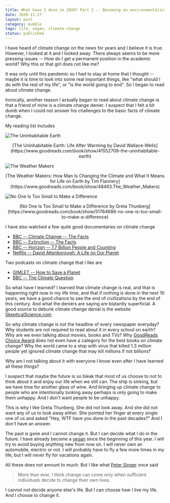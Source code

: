 ```yaml
---
title: What have I done in 2020? Part 2 -- Becoming an environmentalist
date: 2020-12-27
layout: post
category: mumble
tags: life, vegan, climate-change
status: published
---
```


I have heard of climate change on the news for years and I believe it is true. However, I looked at
it and I looked away. There always seems to be more pressing issues -- How do I get a permanent
position in the academic world? Why this or that girl does not like me?

It was only until this pandemic so I had to stay at home that I thought -- maybe it is time to look
into some real important things, like "what should I do with the rest of my life", or "is the world
going to end". So I began to read about climate change.

Ironically, another reason I actually began to read about climate change is that a friend of mine is
a climate change denier. I suspect that I felt a bit dumb when I could not answer his challenges to
the basic facts of climate change.

My reading list includes

![The Uninhabitable Earth]({static}/images/what-have-i-done-2020/th.jpg)
<center>
[The Uninhabitable Earth: Life After Warming by David Wallace-Wells](https://www.goodreads.com/book/show/41552709-the-uninhabitable-earth)
</center>


![The Weather Makers]({static}/images/what-have-i-done-2020/weather.jpg)
<center>
[The Weather Makers: How Man Is Changing the Climate and What It Means for Life on Earth by Tim Flannery](https://www.goodreads.com/book/show/48463.The_Weather_Makers)
</center>

![No One Is Too Small to Make a Difference]({static}/images/what-have-i-done-2020/Greta.jpg)
<center>
[No One Is Too Small to Make a Difference by Greta Thunberg](https://www.goodreads.com/book/show/51764686-no-one-is-too-small-to-make-a-difference)
</center>

I have also watched a few quite good documentaries on climate change

* [BBC -- Climate Change -- The Facts](https://www.bbc.co.uk/programmes/m00049b1)
* [BBC -- Extinction -- The Facts](https://www.bbc.co.uk/programmes/m000mn4n)
* [BBC -- Horizon -- 7.7 Billion People and Counting](https://www.reddit.com/r/overpopulation/comments/eshih9/bbc_two_horizon_2020_chris_packham_77_billion/)
* [Netflix -- David Attenborough: A Life on Our Planet](https://www.imdb.com/title/tt11989890/)

Two podcasts on climate change that I like are

* [GIMLET -- How to Save a Planet](https://gimletmedia.com/shows/howtosaveaplanet)
* [BBC -- The Climate Question](https://www.bbc.co.uk/programmes/w13xtvb6)

So what have I learned? I learned that climate change is real, and that is happening right now in my
life time, and that if nothing is done in the next 10 years, we have a good chance to see the end of
civilizations by the end of this century.  And what the deniers are saying are blatantly
superficial. A good source to debunk climate change denial is the website
[SkepticalScience.com](https://skepticalscience.com/argument.php?f=taxonomy)

So why climate change is not the headline of every newspaper everyday? Why students are not required
to read about it in every school on earth? Why are we even talking about movies, books and TVs? Why
[GoodReads Choice Award](https://bookriot.com/goodreads-choice-awards-winners-2020/) does not even
have a category for the best books on climate change? Why the world came to a stop with
virus that killed 1.3 million people yet ignored climate change that may kill millions if not
billions?

Why am I not talking about it with everyone I know even after I have learned all these things?

I suspect that maybe the future is so bleak that most of us choose to not to think about it and
enjoy our life when we still can. The ship is sinking, but we have time for another glass of wine.
And bringing up climate change to people who are intentionally looking away perhaps is only going to
make them unhappy. And I don't want people to be unhappy.

This is why I like Greta Thunberg. She did not look away. And she did not want any of us to look
away either. She pointed her finger at every single one of us and asked "Hey, WTF have you done in
the past decades?" And I don't have an answer.

The past is gone and I cannot change it. But I can decide what I do in the future. I have already
become a [vegan]({filename}./what-have-i-done-2020-1.md) since the beginning of this year. I will
try to avoid buying anything new from now on. I will never own an automobile, electric or not. I
will probably have to fly a few more times in my life, but I will never fly for vacations again.

All these does not amount to much. But I like what [Peter Singer](https://en.wikipedia.org/wiki/Peter_Singer) once said

> More than ever, I think change can come only when sufficient individuals decide to change their
own lives.

I cannot not decide anyone else's life. But I can choose how I live my life. And I choose to change
it.
